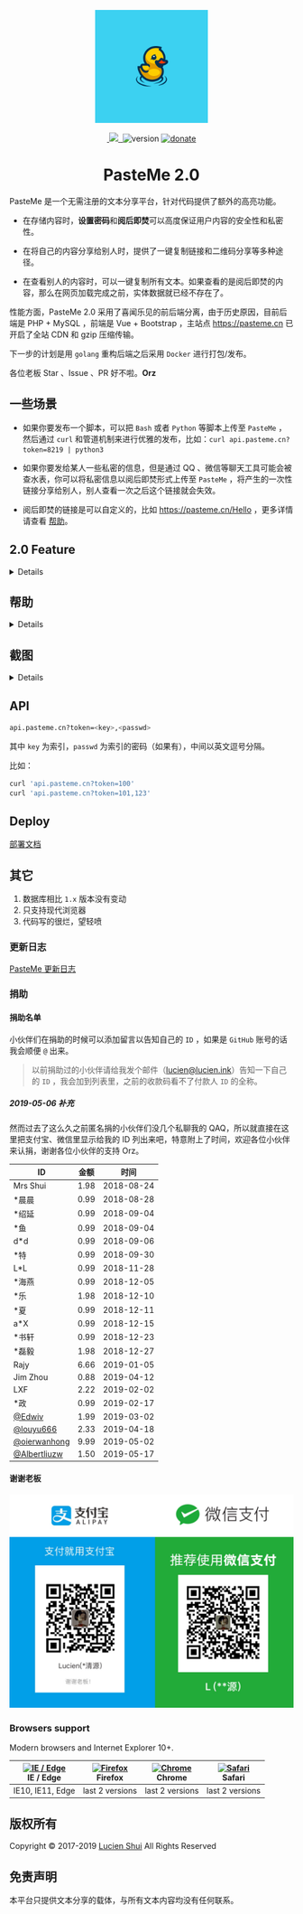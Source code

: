 <p align="center">
  <img src="https://github.com/LucienShui/gitcdn/blob/master/duck.png?raw=true" alt="" width=200>
</p>
<p align="center">
  <a href="https://github.com/LucienShui/PasteMe/tree/build">
    <img src="https://travis-ci.org/LucienShui/PasteMe.svg?branch=master" alt="">
  </a>
  <a href="https://cloud.drone.io/LucienShui/PasteMe">
    <img src="https://cloud.drone.io/api/badges/LucienShui/PasteMe/status.svg" />
  </a>
  <a href="./LICENSE">
    <img src="https://img.shields.io/eclipse-marketplace/l/notepad4e.svg" alt="">
  </a>
  <a>
    <img src="https://img.shields.io/badge/version-2.0.1-brightgreen.svg" alt="version">
  </a>
  <a href="#谢谢老板">
    <img src="https://img.shields.io/badge/%24-donate-ff69b4.svg" alt="donate">
  </a>
</p>
<div align="center">
  <h1>PasteMe 2.0</h1>
</div>

PasteMe 是一个无需注册的文本分享平台，针对代码提供了额外的高亮功能。

+ 在存储内容时，**设置密码**和**阅后即焚**可以高度保证用户内容的安全性和私密性。

+ 在将自己的内容分享给别人时，提供了一键复制链接和二维码分享等多种途径。

+ 在查看别人的内容时，可以一键复制所有文本。如果查看的是阅后即焚的内容，那么在网页加载完成之前，实体数据就已经不存在了。

性能方面，PasteMe 2.0 采用了喜闻乐见的前后端分离，由于历史原因，目前后端是 PHP + MySQL ，前端是 Vue + Bootstrap ，主站点 https://pasteme.cn 已开启了全站 CDN 和 gzip 压缩传输。

下一步的计划是用 `golang` 重构后端之后采用 `Docker` 进行打包/发布。

各位老板 Star 、Issue 、PR 好不啦。**Orz**

## 一些场景

+ 如果你要发布一个脚本，可以把 `Bash` 或者 `Python` 等脚本上传至 `PasteMe` ，然后通过 `curl` 和管道机制来进行优雅的发布，比如：`curl api.pasteme.cn?token=8219 | python3`

+ 如果你要发给某人一些私密的信息，但是通过 QQ 、微信等聊天工具可能会被查水表，你可以将私密信息以阅后即焚形式上传至 `PasteMe` ，将产生的一次性链接分享给别人，别人查看一次之后这个链接就会失效。

+ 阅后即焚的链接是可以自定义的，比如 https://pasteme.cn/Hello ，更多详情请查看 [帮助](#帮助)。

## 2.0 Feature

<details>

1. 支持的高亮
    <details>
    <summary>查看当前支持的高亮</summary>

    ```bash
    C/C++
    Java
    Python
    Bash
    HTML
    Markdown
    ```
    </details>
2. 支持多语言切换（需要写 cookie 以保存语言变动）
3. 前后端分离，前端去掉 png 和 ico 只有 200KB，后端只有 20KB，页面体积小
4. 90% 的计算移至前端，无需经过网络层，提升用户体验
5. 采用 `gzip` 传输 
6. 如果部署在域名根目录的话和以前的部署方式无异

</details>

## 帮助

<details>

### 索引

每一个被上传的文本都有一个字符串去对其进行唯一标识，就像是门牌号一样，我称它为“**索引**”（Paste ID）。纯数字的索引对应永久空间的文本，包含字母的索引对应阅后即焚的文本。

索引的长度至少为三个字符，至多为八个字符。

### 对于别人分享的内容

1. 可直接通过网页链接访问。
2. 可在主页左上角的输入框输入索引进行访问。

### 对于准备上传的内容

#### 永久保存

在主页进行保存。

#### 阅后即焚

1. 在左上角输入含有字母的索引，如果这个索引存在则显示索引内容，不存在则创建一份新的索引。

2. 在主页直接勾选 `阅后即焚`。

所有阅后即焚的内容一旦以任何方式（包括 `API` ）被成功访问就会**永久从数据库中消失**。

关于这部分的逻辑可以看一下伪代码：

```python
if paste_id is not empty:
    show(paste_id)
    delete(paste_id)
else:
    create(paste_id)
```

</details>

## 截图

<details>

![homePage](https://github.com/LucienShui/gitcdn/blob/master/pasteme_home2.0.png?raw=true)

![homePageEN](https://github.com/LucienShui/gitcdn/blob/master/pasteme_home_en2.0.png?raw=true)

![chat](https://github.com/LucienShui/gitcdn/blob/master/pasteme_chat2.0.png?raw=true)

![read_once](https://github.com/LucienShui/gitcdn/blob/master/pasteme_read_once2.0.png?raw=true)

![hello_world](https://github.com/LucienShui/gitcdn/blob/master/pasteme_hello_world2.0.png?raw=true)

![success](https://github.com/LucienShui/gitcdn/blob/master/pasteme_success2.0.png?raw=true)

![success_qrcode](https://github.com/LucienShui/gitcdn/blob/master/pasteme_success_qrcode2.0.png?raw=true)
</details>

## API

```bash
api.pasteme.cn?token=<key>,<passwd>
```

其中 `key` 为索引，`passwd` 为索引的密码（如果有），中间以英文逗号分隔。

比如：

```bash
curl 'api.pasteme.cn?token=100'
curl 'api.pasteme.cn?token=101,123'
```

## Deploy

[部署文档](./deploy.md)

## 其它

1. 数据库相比 `1.x` 版本没有变动
2. 只支持现代浏览器
3. 代码写的很烂，望轻喷

### 更新日志

[PasteMe 更新日志](https://www.lucien.ink/pasteme_log.html)

### 捐助

#### 捐助名单

小伙伴们在捐助的时候可以添加留言以告知自己的 `ID` ，如果是 `GitHub` 账号的话我会顺便 `@` 出来。

> 以前捐助过的小伙伴请给我发个邮件（lucien@lucien.ink）告知一下自己的 `ID` ，我会加到列表里，之前的收款码看不了付款人 `ID` 的全称。

##### 2019-05-06 补充

然而过去了这么久之前匿名捐的小伙伴们没几个私聊我的 QAQ，所以就直接在这里把支付宝、微信里显示给我的 ID 列出来吧，特意附上了时间，欢迎各位小伙伴来认捐，谢谢各位小伙伴的支持 Orz。

| ID | 金额 | 时间 |
|--|--|--|
| Mrs Shui | 1.98 | 2018-08-24 |
| \*晨晨 | 0.99 | 2018-08-28 |
| \*绍延 | 0.99 | 2018-09-04 |
| \*鱼 | 0.99 | 2018-09-04 |
| d\*d | 0.99 | 2018-09-06 |
| \*特 | 0.99 | 2018-09-30 |
| L\*L | 0.99 | 2018-11-28 |
| \*海燕 | 0.99 | 2018-12-05 |
| \*乐 | 1.98 | 2018-12-10 |
| \*夏 | 0.99 | 2018-12-11 |
| a\*X | 0.99 | 2018-12-15 |
| \*书轩 | 0.99 | 2018-12-23 |
| \*磊毅 | 1.98 | 2018-12-27 |
| Rajy | 6.66 | 2019-01-05 |
| Jim Zhou | 0.88 | 2019-04-12 |
| LXF | 2.22 | 2019-02-02 |
| \*政 | 0.99 | 2019-02-17 |
| [@Edwiv](https://github.com/Edwiv) | 1.99 | 2019-03-02 |
| [@louyu666](https://github.com/louyu666) | 2.33 | 2019-04-18 |
| [@oierwanhong](https://github.com/oierwanhong) | 9.99 | 2019-05-02 |
| [@Albertliuzw](https://github.com/Albertliuzw) | 1.50 | 2019-05-17 |

#### 谢谢老板

![谢谢老板](https://github.com/LucienShui/gitcdn/blob/master/pasteme_donate.png?raw=true)

### Browsers support

Modern browsers and Internet Explorer 10+.

| [<img src="https://raw.githubusercontent.com/alrra/browser-logos/master/src/edge/edge_48x48.png" alt="IE / Edge" width="24px" height="24px" />](https://godban.github.io/browsers-support-badges/)</br>IE / Edge | [<img src="https://raw.githubusercontent.com/alrra/browser-logos/master/src/firefox/firefox_48x48.png" alt="Firefox" width="24px" height="24px" />](https://godban.github.io/browsers-support-badges/)</br>Firefox | [<img src="https://raw.githubusercontent.com/alrra/browser-logos/master/src/chrome/chrome_48x48.png" alt="Chrome" width="24px" height="24px" />](https://godban.github.io/browsers-support-badges/)</br>Chrome | [<img src="https://raw.githubusercontent.com/alrra/browser-logos/master/src/safari/safari_48x48.png" alt="Safari" width="24px" height="24px" />](https://godban.github.io/browsers-support-badges/)</br>Safari |
| --------- | --------- | --------- | --------- |
| IE10, IE11, Edge| last 2 versions| last 2 versions| last 2 versions |

## 版权所有

Copyright &copy; 2017-2019 [Lucien Shui](http://www.lucien.ink) All Rights Reserved

## 免责声明

本平台只提供文本分享的载体，与所有文本内容均没有任何联系。

